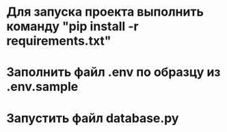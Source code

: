 # Для запуска проекта выполнить команду "pip install -r requirements.txt"
# Заполнить файл .env по образцу из .env.sample
# Запустить файл database.py
